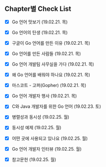 ## Chapter별 Check List
- [x] Go 언어 맛보기 (19.02.21. 목)
- [x] Go 언어의 탄생 (19.02.21. 목)
- [x] 구글이 Go 언어를 만든 이유 (19.02.21. 목)
- [x] Go 언어를 만든 사람들 (19.02.21. 목)
- [x] Go 언어 개발팀 사무실을 가다 (19.02.21. 목)
- [x] 왜 Go 언어를 배워야 하나요 (19.02.21. 목)
- [x] 마스코트 - 고퍼(Gopher) (19.02.21. 목)
- [x] Go 언어 개발자 행사 (19.02.21. 목)
- [x] C와 Java 개발자를 위한 Go 언어 (19.02.23. 토)
- [x] 병렬성과 동시성 (19.02.25. 월)
- [x] 동시성 예제 (19.02.25. 월)
- [x] 어떤 곳에 사용되고 있나요 (19.02.25. 월)
- [x] Go 언어 개발자 인터뷰 (19.02.25. 월)
- [x] 참고문헌 (19.02.25. 월)

